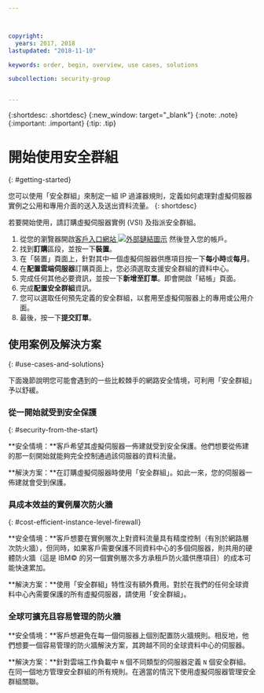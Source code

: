```yaml
---



copyright:
  years: 2017, 2018
lastupdated: "2018-11-10"

keywords: order, begin, overview, use cases, solutions

subcollection: security-group


---
```


{:shortdesc: .shortdesc}
{:new_window: target="_blank"}
{:note: .note}
{:important: .important}
{:tip: .tip}

# 開始使用安全群組
{: #getting-started}

您可以使用「安全群組」來制定一組 IP 過濾器規則，定義如何處理對虛擬伺服器實例之公用和專用介面的送入及送出資料流量。
{: shortdesc}

若要開始使用，請訂購虛擬伺服器實例 (VSI) 及指派安全群組。

1. 從您的瀏覽器開啟[客戶入口網站 ![外部鏈結圖示](../../icons/launch-glyph.svg "外部鏈結圖示")](https://cloud.ibm.com/classic) 然後登入您的帳戶。
2. 找到**訂購**區段，並按一下**裝置**。
3. 在「裝置」頁面上，針對其中一個虛擬伺服器供應項目按一下**每小時**或**每月**。
4. 在**配置雲端伺服器**訂購頁面上，您必須選取支援安全群組的資料中心。
5. 完成任何其他必要資訊，並按一下**新增至訂單**。即會開啟「結帳」頁面。
6. 完成**配置安全群組**資訊。
7. 您可以選取任何預先定義的安全群組，以套用至虛擬伺服器上的專用或公用介面。
8. 最後，按一下**提交訂單**。

## 使用案例及解決方案
{: #use-cases-and-solutions}

下面幾節說明您可能會遇到的一些比較棘手的網路安全情境，可利用「安全群組」予以舒緩。

### 從一開始就受到安全保護
{: #security-from-the-start}

**安全情境：**客戶希望其虛擬伺服器一佈建就受到安全保護。他們想要從佈建的那一刻開始就能夠完全控制通過該伺服器的資料流量。

**解決方案：**在訂購虛擬伺服器時使用「安全群組」。如此一來，您的伺服器一佈建就會受到保護。

### 具成本效益的實例層次防火牆
{: #cost-efficient-instance-level-firewall}

**安全情境：**客戶想要在實例層次上對資料流量具有精度控制（有別於網路層次防火牆），但同時，如果客戶需要保護不同資料中心的多個伺服器，則共用的硬體防火牆（這是 IBM© 的另一個實例層次多方承租戶防火牆供應項目）的成本可能快速累加。

**解決方案：**使用「安全群組」特性沒有額外費用。對於在我們的任何全球資料中心內需要保護的所有虛擬伺服器，請使用「安全群組」。

### 全球可擴充且容易管理的防火牆
**安全情境：**客戶想避免在每一個伺服器上個別配置防火牆規則。相反地，他們想要一個容易管理的防火牆解決方案，其跨越不同的全球資料中心的伺服器。

**解決方案：**針對雲端工作負載中 `N` 個不同類型的伺服器定義 `N` 個安全群組。在同一個地方管理安全群組的所有規則。在適當的情況下使用虛擬伺服器管理安全群組關聯。
